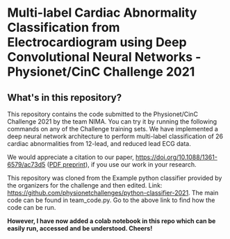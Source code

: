 # Multi-label Cardiac Abnormality Classification from Electrocardiogram using Deep Convolutional Neural Networks - Physionet/CinC Challenge 2021

## What's in this repository?

This repository contains the code submitted to the Physionet/CinC Challenge 2021 by the team NIMA. You can try it by running the following commands on any of the Challenge training sets. We have implemented a deep neural network architecture to perform multi-label classification of 26 cardiac abnormalities from 12-lead, and reduced lead ECG data.

We would appreciate a citation to our paper, https://doi.org/10.1088/1361-6579/ac73d5 ([PDF preprint](https://www.researchgate.net/publication/360878796_Multi-label_classification_of_reduced-lead_ECGs_using_an_interpretable_deep_convolutional_neural_network)), if you use our work in your research.

This repository was cloned from the Example python classifier provided by the organizers for the challenge and then edited. Link: https://github.com/physionetchallenges/python-classifier-2021. The main code can be found in team_code.py. Go to the above link to find how the code can be run.

**However, I have now added a colab notebook in this repo which can be easily run, accessed and be understood. Cheers!**
